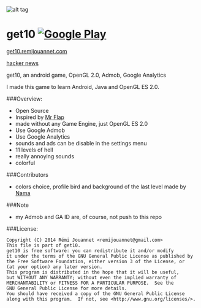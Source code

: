 ![alt tag](https://lh3.googleusercontent.com/inFrp8l9hojvyoz2kyfCyDS4RL-oWrQwhB9KmSgUIcUoU11RUUJh8O-V65-eTEu2Fan_=w300-rw)

# get10 [![Google Play](https://developer.android.com/images/brand/en_generic_rgb_wo_45.png)](https://play.google.com/store/apps/details?id=com.remijouannet.get10)

[get10.remijouannet.com](http://get10.remijouannet.com/)

[hacker news](https://news.ycombinator.com/item?id=9576805)

get10, an android game, OpenGL 2.0, Admob, Google Analytics

I made this game to learn Android, Java and OpenGL ES 2.0.


###Overview:
- Open Source
- Inspired by [Mr Flap](http://1button.co/mrflap)
- made without any Game Engine, just OpenGL ES 2.0
- Use Google Admob
- Use Google Analytics
- sounds and ads can be disable in the settings menu
- 11 levels of hell
- really annoying sounds
- colorful

###Contributors
- colors choice, profile bird and background of the last level made by [Nama](http://slimnama.tumblr.com/)


###Note
- my Admob and GA ID are, of course, not push to this repo


###License: 

    Copyright (C) 2014 Rémi Jouannet <remijouannet@gmail.com>
    This file is part of get10.
    get10 is free software: you can redistribute it and/or modify
    it under the terms of the GNU General Public License as published by
    the Free Software Foundation, either version 3 of the License, or
    (at your option) any later version.
    This program is distributed in the hope that it will be useful,
    but WITHOUT ANY WARRANTY; without even the implied warranty of
    MERCHANTABILITY or FITNESS FOR A PARTICULAR PURPOSE.  See the
    GNU General Public License for more details.
    You should have received a copy of the GNU General Public License
    along with this program.  If not, see <http://www.gnu.org/licenses/>.
